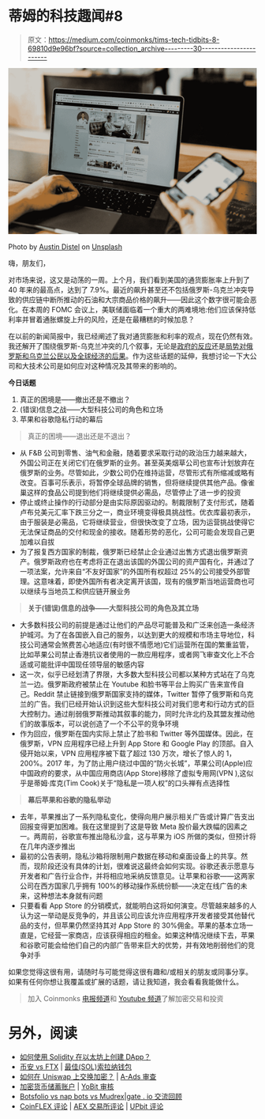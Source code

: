 # 蒂姆的科技趣闻#8

> 原文：<https://medium.com/coinmonks/tims-tech-tidbits-8-69810d9e96bf?source=collection_archive---------30----------------------->

![](img/274ba4cf81e41a0d1909c2bad136174e.png)

Photo by [Austin Distel](https://unsplash.com/@austindistel?utm_source=medium&utm_medium=referral) on [Unsplash](https://unsplash.com?utm_source=medium&utm_medium=referral)

嗨，朋友们，

对市场来说，这又是动荡的一周。上个月，我们看到美国的通货膨胀率上升到了 40 年来的最高点，达到了 7.9%。最近的飙升甚至还不包括俄罗斯-乌克兰冲突导致的供应链中断所推动的石油和大宗商品价格的飙升——因此这个数字很可能会恶化。在本周的 FOMC 会议上，美联储面临着一个重大的两难境地:他们应该保持低利率并冒着通胀螺旋上升的风险，还是在最糟糕的时候加息？

在以前的新闻简报中，我已经阐述了我对通货膨胀和利率的观点，现在仍然有效。我还解开了围绕俄罗斯-乌克兰冲突的几个叙事，无论是[政府的反应](/coinmonks/tims-tech-tidbits-7-bfe77a3dc9e7)还是[局势对俄罗斯和乌克兰公民以及全球经济的后果](/coinmonks/tim-techs-tidbits-6-a93e51acf4ed)。作为这些话题的延伸，我想讨论一下大公司和大技术公司是如何应对这种情况及其带来的影响的。

**今日话题**

1.  真正的困境是——撤出还是不撤出？
2.  (错误)信息之战——大型科技公司的角色和立场
3.  苹果和谷歌隐私行动的幕后

> 真正的困境——退出还是不退出？

*   从 F&B 公司到零售、油气和金融，随着要求采取行动的政治压力越来越大，外国公司正在关闭它们在俄罗斯的业务。甚至英美烟草公司也宣布计划放弃在俄罗斯的业务。尽管如此，少数公司仍在维持运营，尽管形式有所缩减或略有改变。百事可乐表示，将暂停全球品牌的销售，但将继续提供其他产品。像雀巢这样的食品公司提到他们将继续提供必需品，尽管停止了进一步的投资
*   停止或终止操作的行动部分是由实际原因驱动的。制裁限制了支付形式，随着卢布兑美元汇率下跌三分之一，商业环境变得极具挑战性。优衣库最初表示，由于服装是必需品，它将继续营业，但很快改变了立场，因为运营挑战使得它无法保证商品的交付和现金的接收。随着形势的恶化，公司可能会发现自己更加难以自拔
*   为了报复西方国家的制裁，俄罗斯已经禁止企业通过出售方式退出俄罗斯资产。俄罗斯政府也在考虑将正在退出该国的外国公司的资产国有化，并通过了一项法案，允许来自“不友好国家”的外国所有权超过 25%的公司接受外部管理。这意味着，即使外国所有者决定离开该国，现有的俄罗斯当地运营商也可以继续与当地员工和供应链开展业务

> **关于(错误)信息的战争——大型科技公司的角色及其立场**

*   大多数科技公司的前提是通过让他们的产品尽可能普及和广泛来创造一条经济护城河。为了在各国嵌入自己的服务，以达到更大的规模和市场主导地位，科技公司通常会煞费苦心地适应(有时很不情愿地)它们运营所在国的繁重监管，比如苹果公司禁止香港抗议者使用的一款应用程序，或者网飞审查文化上不合适或可能批评中国现任领导层的敏感内容
*   这一次，似乎已经划清了界限，大多数大型科技公司都以某种方式站在了乌克兰一边。俄罗斯政府被禁止在 Youtube 和脸书等平台上购买广告来宣传自己。Reddit 禁止链接到俄罗斯国家支持的媒体，Twitter 暂停了俄罗斯和乌克兰的广告。我们已经开始认识到这些大型科技公司对我们思考和行动方式的巨大控制力。通过削弱俄罗斯推动其叙事的能力，同时允许北约及其盟友推动他们的故事版本，可以说创造了一个不公平的竞争环境
*   作为回应，俄罗斯在国内实际上禁止了脸书和 Twitter 等外国媒体。因此，在俄罗斯，VPN 应用程序已经上升到 App Store 和 Google Play 的顶部。自入侵开始以来，VPN 应用程序被下载了超过 130 万次，增长了惊人的 1，200%。2017 年，为了防止用户绕过中国的“防火长城”，苹果公司(Apple)应中国政府的要求，从中国应用商店(App Store)移除了虚拟专用网(VPN ),这似乎是蒂姆·库克(Tim Cook)关于“隐私是一项人权”的口头禅有点选择性

> **幕后苹果和谷歌的隐私举动**

*   去年，苹果推出了一系列隐私变化，使得向用户展示相关广告或计算广告支出回报变得更加困难。我在这里提到了这是导致 Meta 股价最大跌幅的因素之一。两周前，谷歌宣布推出隐私沙盒，这与苹果为 iOS 所做的类似，但预计将在几年内逐步推出
*   最初的公告表明，隐私沙箱将限制用户数据在移动和桌面设备上的共享。然而，现阶段还没有具体的计划，很难说这最终会如何实现。谷歌还表示愿意与开发者和广告行业合作，并将相应地采纳反馈意见。让苹果和谷歌——这两家公司在西方国家几乎拥有 100%的移动操作系统份额——决定在线广告的未来，这种想法本身就有问题
*   只要看看 App Store 的分销模式，就能明白这将如何演变。尽管越来越多的人认为这一举动是反竞争的，并且该公司应该允许应用程序开发者接受其他替代品的支付，但苹果仍然坚持其对 App Store 的 30%佣金。苹果的基本立场一直是，它经营一家商店，应该获得相应的租金。如果这种情况继续下去，苹果和谷歌可能会给他们自己的内部广告带来巨大的优势，并有效地削弱他们的竞争对手

如果您觉得这很有用，请随时与可能觉得这很有趣和/或相关的朋友或同事分享。如果有任何你想让我覆盖或扩展的话题，请让我知道，我会看看我能做什么。

> 加入 Coinmonks [电报频道](https://t.me/coincodecap)和 [Youtube 频道](https://www.youtube.com/c/coinmonks/videos)了解加密交易和投资

# 另外，阅读

*   [如何使用 Solidity 在以太坊上创建 DApp？](https://coincodecap.com/create-a-dapp-on-ethereum-using-solidity)
*   [币安 vs FTX](https://coincodecap.com/binance-vs-ftx) | [最佳(SOL)索拉纳钱包](https://coincodecap.com/solana-wallets)
*   [如何在 Uniswap 上交换加密？](https://coincodecap.com/swap-crypto-on-uniswap) | [A-Ads 审查](https://coincodecap.com/a-ads-review)
*   [加密货币储蓄账户](/coinmonks/cryptocurrency-savings-accounts-be3bc0feffbf) | [YoBit 审核](/coinmonks/yobit-review-175464162c62)
*   [Botsfolio vs nap bots vs Mudrex](/coinmonks/botsfolio-vs-napbots-vs-mudrex-c81344970c02)|[gate . io 交流回顾](/coinmonks/gate-io-exchange-review-61bf87b7078f)
*   [CoinFLEX 评论](https://coincodecap.com/coinflex-review) | [AEX 交易所评论](https://coincodecap.com/aex-exchange-review) | [UPbit 评论](https://coincodecap.com/upbit-review)